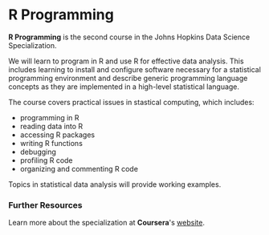 R Programming
=============
**R Programming** is the second course in the Johns Hopkins Data Science Specialization.

We will learn to program in R and use R for effective data analysis. This includes learning
to install and configure software necessary for a statistical programming environment and
describe generic programming language concepts as they are implemented in a high-level
statistical language.

The course covers practical issues in stastical computing, which includes:
* programming in R
* reading data into R
* accessing R packages
* writing R functions
* debugging
* profiling R code
* organizing and commenting R code

Topics in statistical data analysis will provide working examples.

### Further Resources
Learn more about the specialization at **Coursera**'s [website](https://www.coursera.org/specialization/jhudatascience/1).
